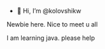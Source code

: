 - 👋 Hi, I’m @kolovshikw


Newbie here. Nice to meet u all

I am learning java. please help




<!---
kolovshikw/kolovshikw is a ✨ special ✨ repository because its `README.md` (this file) appears on your GitHub profile.
You can click the Preview link to take a look at your changes.
--->
